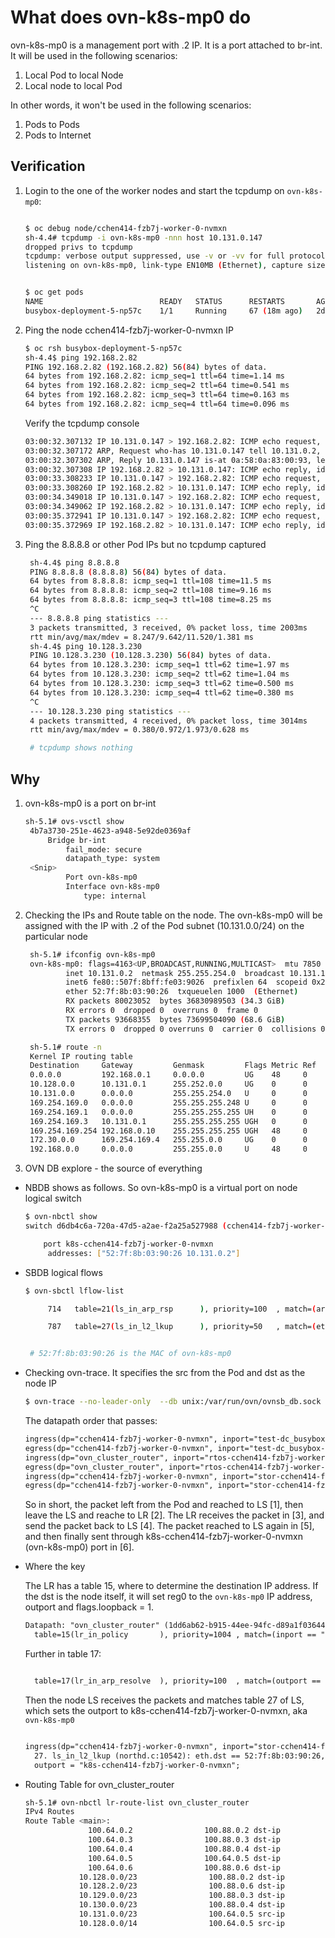 # What does ovn-k8s-mp0 do

ovn-k8s-mp0 is a management port with .2 IP. It is a port attached to br-int. It will be used
in the following scenarios:

1. Local Pod to local Node
2. Local node to local Pod

In other words, it won't be used in the following scenarios:

1. Pods to Pods
2. Pods to Internet

## Verification

1. Login to the one of the worker nodes and start the tcpdump on `ovn-k8s-mp0`:

    ```bash

    $ oc debug node/cchen414-fzb7j-worker-0-nvmxn
    sh-4.4# tcpdump -i ovn-k8s-mp0 -nnn host 10.131.0.147
    dropped privs to tcpdump
    tcpdump: verbose output suppressed, use -v or -vv for full protocol decode
    listening on ovn-k8s-mp0, link-type EN10MB (Ethernet), capture size 262144 bytes

    ```

    ```bash

    $ oc get pods
    NAME                          READY   STATUS      RESTARTS       AGE     IP             NODE                            NOMINATED NODE   READINESS GATES
    busybox-deployment-5-np57c    1/1     Running     67 (18m ago)   2d19h   10.131.0.147   cchen414-fzb7j-worker-0-nvmxn   <none>           <none>

    ```

2. Ping the node cchen414-fzb7j-worker-0-nvmxn IP

    ```bash
    $ oc rsh busybox-deployment-5-np57c
    sh-4.4$ ping 192.168.2.82
    PING 192.168.2.82 (192.168.2.82) 56(84) bytes of data.
    64 bytes from 192.168.2.82: icmp_seq=1 ttl=64 time=1.14 ms
    64 bytes from 192.168.2.82: icmp_seq=2 ttl=64 time=0.541 ms
    64 bytes from 192.168.2.82: icmp_seq=3 ttl=64 time=0.163 ms
    64 bytes from 192.168.2.82: icmp_seq=4 ttl=64 time=0.096 ms

    ```

    Verify the tcpdump console

    ```bash
    03:00:32.307132 IP 10.131.0.147 > 192.168.2.82: ICMP echo request, id 2, seq 1, length 64
    03:00:32.307172 ARP, Request who-has 10.131.0.147 tell 10.131.0.2, length 28
    03:00:32.307302 ARP, Reply 10.131.0.147 is-at 0a:58:0a:83:00:93, length 28
    03:00:32.307308 IP 192.168.2.82 > 10.131.0.147: ICMP echo reply, id 2, seq 1, length 64
    03:00:33.308233 IP 10.131.0.147 > 192.168.2.82: ICMP echo request, id 2, seq 2, length 64
    03:00:33.308260 IP 192.168.2.82 > 10.131.0.147: ICMP echo reply, id 2, seq 2, length 64
    03:00:34.349018 IP 10.131.0.147 > 192.168.2.82: ICMP echo request, id 2, seq 3, length 64
    03:00:34.349062 IP 192.168.2.82 > 10.131.0.147: ICMP echo reply, id 2, seq 3, length 64
    03:00:35.372941 IP 10.131.0.147 > 192.168.2.82: ICMP echo request, id 2, seq 4, length 64
    03:00:35.372969 IP 192.168.2.82 > 10.131.0.147: ICMP echo reply, id 2, seq 4, length 64
    ```

3. Ping the 8.8.8.8 or other Pod IPs but no tcpdump captured

   ```bash
    sh-4.4$ ping 8.8.8.8
    PING 8.8.8.8 (8.8.8.8) 56(84) bytes of data.
    64 bytes from 8.8.8.8: icmp_seq=1 ttl=108 time=11.5 ms
    64 bytes from 8.8.8.8: icmp_seq=2 ttl=108 time=9.16 ms
    64 bytes from 8.8.8.8: icmp_seq=3 ttl=108 time=8.25 ms
    ^C
    --- 8.8.8.8 ping statistics ---
    3 packets transmitted, 3 received, 0% packet loss, time 2003ms
    rtt min/avg/max/mdev = 8.247/9.642/11.520/1.381 ms
    sh-4.4$ ping 10.128.3.230
    PING 10.128.3.230 (10.128.3.230) 56(84) bytes of data.
    64 bytes from 10.128.3.230: icmp_seq=1 ttl=62 time=1.97 ms
    64 bytes from 10.128.3.230: icmp_seq=2 ttl=62 time=1.04 ms
    64 bytes from 10.128.3.230: icmp_seq=3 ttl=62 time=0.500 ms
    64 bytes from 10.128.3.230: icmp_seq=4 ttl=62 time=0.380 ms
    ^C
    --- 10.128.3.230 ping statistics ---
    4 packets transmitted, 4 received, 0% packet loss, time 3014ms
    rtt min/avg/max/mdev = 0.380/0.972/1.973/0.628 ms

    # tcpdump shows nothing
   ```

## Why

1. ovn-k8s-mp0 is a port on br-int

   ```bash
   sh-5.1# ovs-vsctl show
    4b7a3730-251e-4623-a948-5e92de0369af
        Bridge br-int
            fail_mode: secure
            datapath_type: system
    <Snip>
            Port ovn-k8s-mp0
            Interface ovn-k8s-mp0
                type: internal

   ```

2. Checking the IPs and Route table on the node. The ovn-k8s-mp0 will be assigned with the IP
   with .2 of the Pod subnet (10.131.0.0/24) on the particular node

   ```bash
    sh-5.1# ifconfig ovn-k8s-mp0
    ovn-k8s-mp0: flags=4163<UP,BROADCAST,RUNNING,MULTICAST>  mtu 7850
            inet 10.131.0.2  netmask 255.255.254.0  broadcast 10.131.1.255
            inet6 fe80::507f:8bff:fe03:9026  prefixlen 64  scopeid 0x20<link>
            ether 52:7f:8b:03:90:26  txqueuelen 1000  (Ethernet)
            RX packets 80023052  bytes 36830989503 (34.3 GiB)
            RX errors 0  dropped 0  overruns 0  frame 0
            TX packets 93668355  bytes 73699504090 (68.6 GiB)
            TX errors 0  dropped 0 overruns 0  carrier 0  collisions 0

    sh-5.1# route -n
    Kernel IP routing table
    Destination     Gateway         Genmask         Flags Metric Ref    Use Iface
    0.0.0.0         192.168.0.1     0.0.0.0         UG    48     0        0 br-ex
    10.128.0.0      10.131.0.1      255.252.0.0     UG    0      0        0 ovn-k8s-mp0
    10.131.0.0      0.0.0.0         255.255.254.0   U     0      0        0 ovn-k8s-mp0
    169.254.169.0   0.0.0.0         255.255.255.248 U     0      0        0 br-ex
    169.254.169.1   0.0.0.0         255.255.255.255 UH    0      0        0 br-ex
    169.254.169.3   10.131.0.1      255.255.255.255 UGH   0      0        0 ovn-k8s-mp0
    169.254.169.254 192.168.0.10    255.255.255.255 UGH   48     0        0 br-ex
    172.30.0.0      169.254.169.4   255.255.0.0     UG    0      0        0 br-ex
    192.168.0.0     0.0.0.0         255.255.0.0     U     48     0        0 br-ex
   ```

3. OVN DB explore - the source of everything

* NBDB shows as follows. So ovn-k8s-mp0 is a virtual port on node logical switch

   ```bash
   $ ovn-nbctl show
   switch d6db4c6a-720a-47d5-a2ae-f2a25a527988 (cchen414-fzb7j-worker-0-nvmxn)

       port k8s-cchen414-fzb7j-worker-0-nvmxn
        addresses: ["52:7f:8b:03:90:26 10.131.0.2"]
   ```

* SBDB logical flows

  ```bash
  $ ovn-sbctl lflow-list

       714   table=21(ls_in_arp_rsp      ), priority=100  , match=(arp.tpa == 10.131.0.2 && arp.op == 1 && inport == "k8s-cchen414-fzb7j-worker-0-nvmxn"),         action=(next;)

       787   table=27(ls_in_l2_lkup      ), priority=50   , match=(eth.dst == 52:7f:8b:03:90:26), action=(outport = "k8s-cchen414-fzb7j-worker-0-nvmxn"; output;)


   # 52:7f:8b:03:90:26 is the MAC of ovn-k8s-mp0
  ```

* Checking ovn-trace. It specifies the src from the Pod and dst as the node IP

    ```bash
    $ ovn-trace --no-leader-only  --db unix:/var/run/ovn/ovnsb_db.sock cchen414-fzb7j-worker-0-nvmxn 'inport=="test-dc_busybox-deployment-5-np57c" && eth.src==0a:58:0a:83:00:93 && eth.dst==0a:58:0a:83:00:01 && ip4.src==10.131.0.147 && ip4.dst==192.168.2.82 && ip.ttl==64 && tcp.dst==80 && tcp.src==52888'

    ```

    The datapath order that passes:

    ```txt
    ingress(dp="cchen414-fzb7j-worker-0-nvmxn", inport="test-dc_busybox-deployment-5-np57c") [1]
    egress(dp="cchen414-fzb7j-worker-0-nvmxn", inport="test-dc_busybox-deployment-5-np57c",  outport="stor-cchen414-fzb7j-worker-0-nvmxn") [2]
    ingress(dp="ovn_cluster_router", inport="rtos-cchen414-fzb7j-worker-0-nvmxn")[3]
    egress(dp="ovn_cluster_router", inport="rtos-cchen414-fzb7j-worker-0-nvmxn", outport="rtos-cchen414-fzb7j-worker-0-nvmxn") [4]
    ingress(dp="cchen414-fzb7j-worker-0-nvmxn", inport="stor-cchen414-fzb7j-worker-0-nvmxn")[5]
    egress(dp="cchen414-fzb7j-worker-0-nvmxn", inport="stor-cchen414-fzb7j-worker-0-nvmxn", outport="k8s-cchen414-fzb7j-worker-0-nvmxn")[6]

    ```

    So in short, the packet left from the Pod and reached to LS [1], then leave the LS and reache
    to LR [2]. The LR receives the packet in [3], and send the packet back to LS [4]. The packet
    reached to LS again in [5], and then finally sent through k8s-cchen414-fzb7j-worker-0-nvmxn
    (ovn-k8s-mp0) port in [6].

* Where the key

  The LR has a table 15, where to determine the destination IP address. If the dst is the node
  itself, it will set reg0 to the `ovn-k8s-mp0` IP address, outport and flags.loopback = 1.

  ```txt
  Datapath: "ovn_cluster_router" (1dd6ab62-b915-44ee-94fc-d89a1f03644a)  Pipeline: egress
    table=15(lr_in_policy       ), priority=1004 , match=(inport == "rtos-cchen414-fzb7j-worker-0-nvmxn" && ip4.dst == 192.168.2.82 /* cchen414-fzb7j-worker-0-nvmxn */), action=(reg0 = 10.131.0.2; reg1 = 10.131.0.1; eth.src = 0a:58:0a:83:00:01; outport = "rtos-cchen414-fzb7j-worker-0-nvmxn"; flags.loopback = 1; reg8[0..15] = 0; next;)
  ```

   Further in table 17:

   ```txt

     table=17(lr_in_arp_resolve  ), priority=100  , match=(outport == "rtos-cchen414-fzb7j-worker-0-nvmxn" && reg0 == 10.131.0.2), action=(eth.dst = 52:7f:8b:03:90:26; next;)

   ```

   Then the node LS receives the packets and matches table 27 of LS, which sets the outport
   to k8s-cchen414-fzb7j-worker-0-nvmxn, aka `ovn-k8s-mp0`

   ```txt

   ingress(dp="cchen414-fzb7j-worker-0-nvmxn", inport="stor-cchen414-fzb7j-worker-0-nvmxn")
     27. ls_in_l2_lkup (northd.c:10542): eth.dst == 52:7f:8b:03:90:26, priority 50, uuid 462957d9
     outport = "k8s-cchen414-fzb7j-worker-0-nvmxn";

   ```

* Routing Table for ovn_cluster_router

  ```bash
  sh-5.1# ovn-nbctl lr-route-list ovn_cluster_router
  IPv4 Routes
  Route Table <main>:
                100.64.0.2                100.88.0.2 dst-ip
                100.64.0.3                100.88.0.3 dst-ip
                100.64.0.4                100.88.0.4 dst-ip
                100.64.0.5                100.64.0.5 dst-ip
                100.64.0.6                100.88.0.6 dst-ip
              10.128.0.0/23                100.88.0.2 dst-ip
              10.128.2.0/23                100.88.0.6 dst-ip
              10.129.0.0/23                100.88.0.3 dst-ip
              10.130.0.0/23                100.88.0.4 dst-ip
              10.131.0.0/23                100.64.0.5 src-ip
              10.128.0.0/14                100.64.0.5 src-ip
  ```
